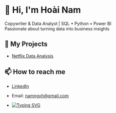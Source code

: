# 👋 Hi, I'm Hoài Nam

Copywriter & Data Analyst | SQL • Python • Power BI  
Passionate about turning data into business insights

## 🚀 My Projects
- [Netflix Data Analysis](https://github.com/username/netflix-data-analysis)  

## 📫 How to reach me
- [LinkedIn]([https://linkedin.com/in/yourprofile](https://www.linkedin.com/in/namngyh/))
- Email: namngyh@gmail.com

- [![Typing SVG](https://readme-typing-svg.herokuapp.com?size=28&color=F76C6C&center=true&vCenter=true&width=800&lines=Hi+there+👋;I'm+Hoài+Nam;Data+Analyst+%7C+Copywriter;Turning+Data+into+Business+Insights)](https://git.io/typing-svg)

